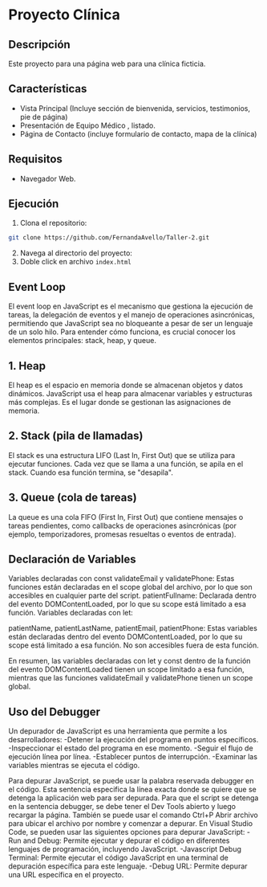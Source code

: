 # Proyecto Clínica

## Descripción
Este proyecto para una página web para una clínica ficticia.

## Características
- Vista Principal (Incluye sección de bienvenida, servicios, testimonios, pie de página)
- Presentación de Equipo Médico , listado.
- Página de Contacto (incluye formulario de contacto, mapa de la clínica)

## Requisitos
- Navegador Web.

## Ejecución
1. Clona el repositorio:
  ```bash
  git clone https://github.com/FernandaAvello/Taller-2.git
  ```
2. Navega al directorio del proyecto:
3. Doble click en archivo `index.html`

## Event Loop
El event loop en JavaScript es el mecanismo que gestiona la ejecución de tareas, la delegación de eventos y el manejo de operaciones asincrónicas,
permitiendo que JavaScript sea no bloqueante a pesar de ser un lenguaje de un solo hilo. Para entender cómo funciona,
es crucial conocer los elementos principales: stack, heap, y queue.

## 1. Heap
El heap es el espacio en memoria donde se almacenan objetos y datos dinámicos.
JavaScript usa el heap para almacenar variables y estructuras más complejas.
Es el lugar donde se gestionan las asignaciones de memoria.

## 2. Stack (pila de llamadas)
El stack es una estructura LIFO (Last In, First Out) que se utiliza para ejecutar funciones.
Cada vez que se llama a una función, se apila en el stack.
Cuando esa función termina, se "desapila".

## 3. Queue (cola de tareas)
La queue es una cola FIFO (First In, First Out) que contiene mensajes o tareas pendientes,
como callbacks de operaciones asincrónicas (por ejemplo, temporizadores, promesas resueltas o eventos de entrada).

## Declaración de Variables
Variables declaradas con const
validateEmail y validatePhone: Estas funciones están declaradas en el scope global del archivo, por lo que son accesibles en cualquier parte del script.
patientFullname: Declarada dentro del evento DOMContentLoaded, por lo que su scope está limitado a esa función.
Variables declaradas con let:

patientName, patientLastName, patientEmail, patientPhone: Estas variables están declaradas dentro del evento DOMContentLoaded, por lo que su scope está limitado a esa función. No son accesibles fuera de esta función.

En resumen, las variables declaradas con let y const dentro de la función del evento DOMContentLoaded tienen un scope limitado a esa función, mientras que las funciones validateEmail y validatePhone tienen un scope global.

## Uso del Debugger
Un depurador de JavaScript es una herramienta que permite a los desarrolladores:
-Detener la ejecución del programa en puntos específicos.
-Inspeccionar el estado del programa en ese momento.
-Seguir el flujo de ejecución línea por línea.
-Establecer puntos de interrupción.
-Examinar las variables mientras se ejecuta el código.

Para depurar JavaScript, se puede usar la palabra reservada debugger en el código. Esta sentencia especifica la línea exacta donde se
quiere que se detenga la aplicación web para ser depurada. Para que el script se detenga en la sentencia debugger, se debe tener el Dev Tools abierto y luego recargar la página.
También se puede usar el comando Ctrl+P Abrir archivo para ubicar el archivo por nombre y comenzar a depurar.
En Visual Studio Code, se pueden usar las siguientes opciones para depurar JavaScript:
-Run and Debug: Permite ejecutar y depurar el código en diferentes lenguajes de programación, incluyendo JavaScript.
-Javascript Debug Terminal: Permite ejecutar el código JavaScript en una terminal de depuración específica para este lenguaje.
-Debug URL: Permite depurar una URL específica en el proyecto.
